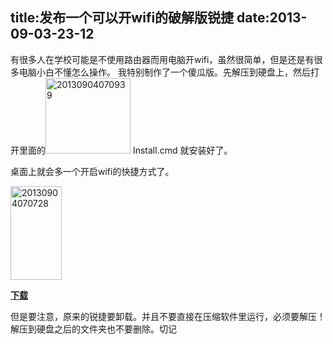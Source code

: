 title:发布一个可以开wifi的破解版锐捷
date:2013-09-03-23-12
---
有很多人在学校可能是不使用路由器而用电脑开wifi，虽然很简单，但是还是有很多电脑小白不懂怎么操作。
我特别制作了一个傻瓜版。先解压到硬盘上，然后打开里面的<a href="http://zjd.in/wp-content/uploads/2013/09/20130904070939.png"><img src="http://zjd.in/wp-content/uploads/2013/09/20130904070939.png" alt="20130904070939" width="136" height="121" class="alignnone size-full wp-image-388" /></a> Install.cmd 就安装好了。

桌面上就会多一个开启wifi的快捷方式了。

<a href="http://zjd.in/wp-content/uploads/2013/09/20130904070728.png"><img src="http://zjd.in/wp-content/uploads/2013/09/20130904070728.png" alt="20130904070728" width="82" height="150" class="alignnone size-full wp-image-386" /></a>

<strong><a href="http://pan.baidu.com/share/link?shareid=3732591548&uk=1326268028">下载</a></strong>

<!--more-->
但是要注意，原来的锐捷要卸载。并且不要直接在压缩软件里运行，必须要解压！解压到硬盘之后的文件夹也不要删除。切记